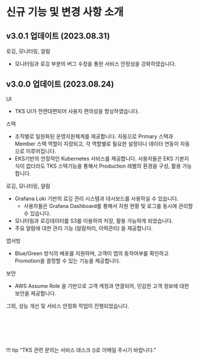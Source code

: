 # 신규 기능 및 변경 사항 소개 

## v3.0.1 업데이트 (2023.08.31)

로깅, 모니터링, 알람
- 모니터링과 로깅 부분의 버그 수정을 통한 서비스 안정성을 강화하였습니다. 


## v3.0.0 업데이트 (2023.08.24)

UI
- TKS UI가 전면대편되어 사용자 편의성을 향상하였습니다.

스택 
- 조직별로 일원화된 운영지원체계를 제공합니다. 자동으로 Primary 스택과 Member 스택 역할이 지정되고, 각 역할별로 필요한 설정이나 데이터 연동이 자동으로 이루어집니다.  
- EKS기반의 안정적인 Kubernetes 서비스를 제공합니다. 사용자들은 EKS 기본지식이 없더라도 TKS 스택기능을 통해서 Production 레벨의 환경을 구성, 활용 가능합니다.  

로깅, 모니터링, 알람
- Grafana Loki 기반의 로깅 관리 시스템과 대시보드를 사용하실 수 있습니다.
   - 사용자들은 Grafana Dashboard를 통해서 자원 현황 및 로그를 동시에 관리할 수 있습니다. 
- 모니터링과 로깅데이터를 S3를 이용하여 저장, 활용 가능하게 되었습니다.
- 주요 알람에 대한 관리 기능 (알람처리, 이력관리) 을 제공합니다.

앱서빙
- Blue/Green 방식의 배포를 지원하며, 고객이 앱의 동작여부를 확인하고 Promotion을 결정할 수 있는 기능을 제공합니다. 

보안 
- AWS Assume Role 을 기반으로 고객 계정과 연결되어, 민감한 고객 정보에 대한 보안을 제공합니다.


그외, 성능 개선 및 서비스 안정화 작업이 진행되었습니다.



<br>
<br>
<br>
<br>
<br>
!!! tip "TKS 관련 문의는 서비스 데스크 (<sktcloudservice@sktelecom.com>)로 이메일 주시기 바랍니다."
